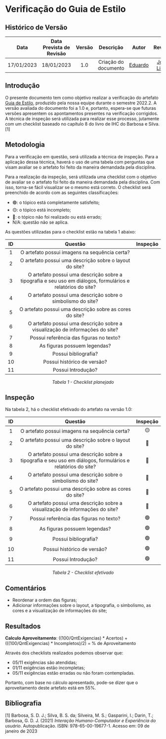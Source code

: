 # Verificação do Guia de Estilo
## <a>Histórico de Versão</a>
|    Data    | Data Prevista de Revisão | Versão |      Descrição       |                 Autor                 |                  Revisor                   |
| :--------: | :----------------------: | :----: | :------------------: | :-----------------------------------: | :----------------------------------------: |
| 17/01/2023 |        18/01/2023        |  1.0   | Criação do documento | [Eduardo](https://github.com/edudsan) | [João Licas](https://github.com/HacKairos) |

## <a>Introdução</a>
O presente documento tem como objetivo realizar a verificação do artefato [Guia de Estilo](../../Tarefas/GuiaDeEstilo.md), produzido pela nossa equipe durante o semestre 2022.2. A versão avaliada do documento foi a 1.0 e, portanto, espera-se que futuras versões apresentem os apontamentos presentes na verificação corrigidos. A técnica de inspeção será utilizada para realizar esse processo, jutamente com um checklist baseado no capítulo 8 do livro de IHC do Barbosa e Silva. [1]

## <a>Metodologia</a>
Para a verificação em questão, será utilizada a técnica de inspeção. Para a aplicação dessa técnica, haverá o uso de uma 
tabela com perguntas que visam avaliar se o artefato foi feito da maneira demandada pela disciplina. 

Para a realização da inspeção, será utilizada uma checklist com o objetivo de avaliar se o artefato foi feito da
maneira demandada pela disciplina. Com isso, torna-se fácil visualizar se o mesmo está correto. O checklist será preenchido de acordo com as seguintes classificações:

* 🟢: o tópico está completamente satisfeito;
* 🟡: o tópico está incompleto;
* 🔴: o tópico não foi realizado ou está errado;
* N/A: questão não se aplica.

As questões utilizadas para o checklist estão na tabela 1 abaixo:

<center>
  
|  ID   |                                                   Questão                                                   | Inspeção |
| :---: | :---------------------------------------------------------------------------------------------------------: | :------: |
|   1   |                                O artefato possui imagens na sequência certa?                                |          |
|   2   |                           O artefato possui uma descrição sobre o layout do site?                           |          |
|   3   | O artefato possui uma descrição sobre a tipografia e seu uso em diálogos, formulários e relatórios do site? |          |
|   4   |                         O artefato possui uma descrição sobre o simbolismo do site?                         |          |
|   5   |                           O artefato possui uma descrição sobre as cores do site?                           |          |
|   6   |                O artefato possui uma descrição sobre a visualização de informações do site?                 |          |
|   7   |                                   Possui referência das figuras no texto?                                   |          |
|   8   |                                        As figuras possuem legendas?                                         |          |
|   9   |                                            Possui bibliografia?                                             |          |
|  10   |                                         Possui histórico de versão?                                         |          |
|  11   |                                             Possui Introdução?                                              |          |
  
*Tabela 1 - Checklist planejado*

</center>

## <a>Inspeção</a>

Na tabela 2, há o checklist efetivado do artefato na versão 1.0:

<center>

|  ID   |                                                   Questão                                                   | Inspeção |
| :---: | :---------------------------------------------------------------------------------------------------------: | :------: |
|   1   |                                O artefato possui imagens na sequência certa?                                |    🟡     |
|   2   |                           O artefato possui uma descrição sobre o layout do site?                           |    🔴     |
|   3   | O artefato possui uma descrição sobre a tipografia e seu uso em diálogos, formulários e relatórios do site? |    🔴     |
|   4   |                         O artefato possui uma descrição sobre o simbolismo do site?                         |    🔴     |
|   5   |                           O artefato possui uma descrição sobre as cores do site?                           |    🔴     |
|   6   |                O artefato possui uma descrição sobre a visualização de informações do site?                 |    🔴     |
|   7   |                                   Possui referência das figuras no texto?                                   |    🟢     |
|   8   |                                        As figuras possuem legendas?                                         |    🟢     |
|   9   |                                            Possui bibliografia?                                             |    🟢     |
|  10   |                                         Possui histórico de versão?                                         |    🟢     |
|  11   |                                             Possui Introdução?                                              |    🟢     |
  
*Tabela 2 - Checklist efetivado*

</center>

## <a>Comentários</a>

* Reordenar a ordem das figuras;
* Adicionar informações sobre o layout, a tipografia, o simbolismo, as cores e a visualização de informações do site; 

## <a>Resultados</a>
<a>**Calculo Aproveitamento**</a>: ((100/QntExigencias) * Acertos) + (((100/QntExigencias) * Incompletos)/2) = % de Aproveitamento

Através dos checklists realizados podemos observar que:

* 05/11 exigências são atendidas;
* 01/11 exigências estão incompletas;
* 05/11 exigências estão erradas ou não foram contempladas.

Portanto, com base no cálculo apresentado, pode-se dizer que o aproveitamento deste artefato está em 55%.

## <a>Bibliografia</a>

[1] Barbosa, S. D. J.; Silva, B. S. da; Silveira, M. S.; Gasparini, I.; Darin, T.; Barbosa, G. D. J. (2021) _Interação Humano-Computador e Experiência do usuário_. Autopublicação. ISBN: 978-65-00-19677-1. Acesso em: 09 de janeiro de 2023
